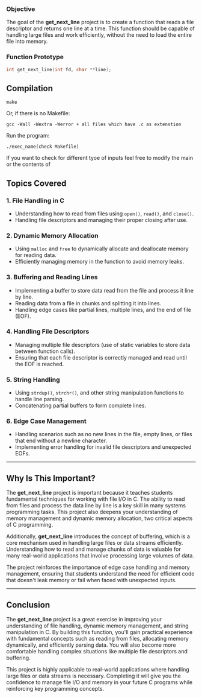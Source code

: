 ### Objective
The goal of the **get_next_line** project is to create a function that reads a file descriptor and returns one line at a time. This function should be capable of handling large files and work efficiently, without the need to load the entire file into memory.

### Function Prototype
```c
int get_next_line(int fd, char **line);
```
## Compilation

```
make
```
Or, if there is no Makefile:
```
gcc -Wall -Wextra -Werror + all files which have .c as extenstion
```
Run the program:
```
./exec_name(check Makefile)

```
If you want to check for different tyoe of inputs feel free to modify the main or the contents of 


## Topics Covered

### 1. **File Handling in C**
   - Understanding how to read from files using `open()`, `read()`, and `close()`.
   - Handling file descriptors and managing their proper closing after use.
   
### 2. **Dynamic Memory Allocation**
   - Using `malloc` and `free` to dynamically allocate and deallocate memory for reading data.
   - Efficiently managing memory in the function to avoid memory leaks.

### 3. **Buffering and Reading Lines**
   - Implementing a buffer to store data read from the file and process it line by line.
   - Reading data from a file in chunks and splitting it into lines.
   - Handling edge cases like partial lines, multiple lines, and the end of file (EOF).

### 4. **Handling File Descriptors**
   - Managing multiple file descriptors (use of static variables to store data between function calls).
   - Ensuring that each file descriptor is correctly managed and read until the EOF is reached.

### 5. **String Handling**
   - Using `strdup()`, `strchr()`, and other string manipulation functions to handle line parsing.
   - Concatenating partial buffers to form complete lines.

### 6. **Edge Case Management**
   - Handling scenarios such as no new lines in the file, empty lines, or files that end without a newline character.
   - Implementing error handling for invalid file descriptors and unexpected EOFs.

---

## Why Is This Important?

The **get_next_line** project is important because it teaches students fundamental techniques for working with file I/O in C. The ability to read from files and process the data line by line is a key skill in many systems programming tasks. This project also deepens your understanding of memory management and dynamic memory allocation, two critical aspects of C programming.

Additionally, **get_next_line** introduces the concept of buffering, which is a core mechanism used in handling large files or data streams efficiently. Understanding how to read and manage chunks of data is valuable for many real-world applications that involve processing large volumes of data.

The project reinforces the importance of edge case handling and memory management, ensuring that students understand the need for efficient code that doesn't leak memory or fail when faced with unexpected inputs.

---

## Conclusion

The **get_next_line** project is a great exercise in improving your understanding of file handling, dynamic memory management, and string manipulation in C. By building this function, you'll gain practical experience with fundamental concepts such as reading from files, allocating memory dynamically, and efficiently parsing data. You will also become more comfortable handling complex situations like multiple file descriptors and buffering.

This project is highly applicable to real-world applications where handling large files or data streams is necessary. Completing it will give you the confidence to manage file I/O and memory in your future C programs while reinforcing key programming concepts.
